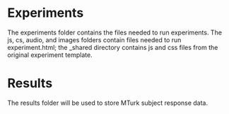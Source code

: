 # Experiments

The experiments folder contains the files needed to run experiments. The js, cs, audio, and images folders contain files needed to run experiment.html; the \_shared directory contains js and css files from the original experiment template.

# Results

The results folder will be used to store MTurk subject response data.